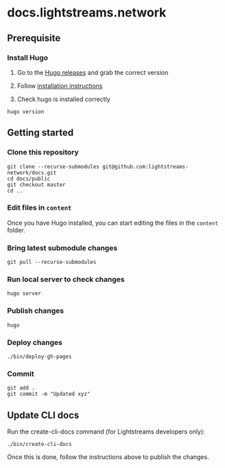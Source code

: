 # docs.lightstreams.network

## Prerequisite

### Install Hugo

1. Go to the [Hugo releases](https://github.com/gohugoio/hugo/releases) and grab the
correct version

2. Follow [installation instructions](https://gohugo.io/getting-started/installing)

3. Check hugo is installed correctly

```
hugo version
```

## Getting started

### Clone this repository
```
git clone --recurse-submodules git@github.com:lightstreams-network/docs.git
cd docs/public
git checkout master
cd ..
```

### Edit files in `content`
Once you have Hugo installed, you can start editing the files in the `content`
folder.

### Bring latest submodule changes
```
git pull --recurse-submodules
```

### Run local server to check changes
```
hugo server
```

### Publish changes
```
hugo
```

### Deploy changes

```
./bin/deploy-gh-pages
```

### Commit

```
git add .
git commit -m "Updated xyz"
```

## Update CLI docs

Run the create-cli-docs command (for Lightstreams developers only):
```
./bin/create-cli-docs
```
Once this is done, follow the instructions above to publish the changes.

